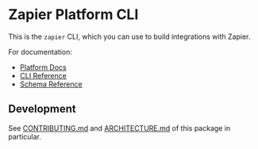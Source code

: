 # Zapier Platform CLI

This is the `zapier` CLI, which you can use to build integrations with Zapier.

For documentation:

- [Platform Docs](https://docs.zapier.com/platform)
- [CLI Reference](https://github.com/zapier/zapier-platform/blob/main/packages/cli/docs/cli.md)
- [Schema Reference](https://github.com/zapier/zapier-platform/blob/main/packages/schema/docs/build/schema.md)

## Development

See [CONTRIBUTING.md](https://github.com/zapier/zapier-platform/blob/main/CONTRIBUTING.md) and [ARCHITECTURE.md](https://github.com/zapier/zapier-platform/blob/main/packages/cli/ARCHITECTURE.md) of this package in particular.
